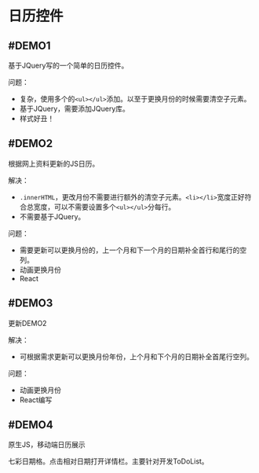 # 日历控件

## #DEMO1

基于JQuery写的一个简单的日历控件。

问题：

* 复杂，使用多个的`<ul></ul>`添加。以至于更换月份的时候需要清空子元素。
* 基于JQuery，需要添加JQuery库。
* 样式好丑！

## #DEMO2

根据网上资料更新的JS日历。

解决：

* `.innerHTML`，更改月份不需要进行额外的清空子元素。`<li></li>`宽度正好符合总宽度，可以不需要设置多个`<ul></ul>`分每行。
* 不需要基于JQuery。

问题：

* 需要更新可以更换月份的，上一个月和下一个月的日期补全首行和尾行的空列。
* 动画更换月份
* React

## #DEMO3

更新DEMO2

解决：

* 可根据需求更新可以更换月份年份，上个月和下个月的日期补全首尾行空列。

问题：

* 动画更换月份
* React编写

## #DEMO4

原生JS，移动端日历展示

七彩日期格。点击相对日期打开详情栏。主要针对开发ToDoList。
